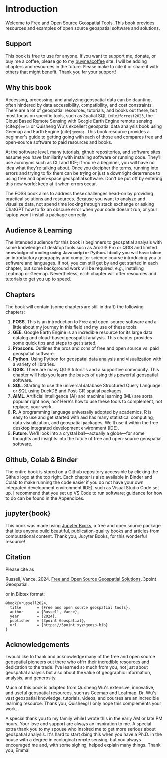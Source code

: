 # Introduction

Welcome to Free and Open Source Geospatial Tools. This book provides resources and examples of open source geospatial software and solutions. 

## Support

This book is free to use for anyone. If you want to support me, donate, or buy me a coffee, please go to my [buymeacoffee](https://www.buymeacoffee.com/3point) site. I will be adding chapters and resources in the future. Please make to cite it or share it with others that might benefit. Thank you for your support!

## Why this book

Accessing, processing, and analyzing geospatial data can be daunting, often hindered by data accessibility, compatibility, and cost constraints. There are a lot of geospatial resources, tutorials, and books out there, but most focus on specific tools, such as Spatial SQL {cite}`forrest2023`, the Cloud Based Remote Sensing with Google Earth Engine remote sensing {cite:p}`eefa` or Quisheng Wu's excellent geospatial data analysis book using Geemap and Earth Engine {cite}`geemap`. This book resource provides a beginner's guide to getting going with each of those and compares free and open-source software to paid resources and books.

At the software level, many tutorials, github repositories, and software sites assume you have familiarity with installing software or running code. They'll use acronyms such as CLI and IDE; if you're a beginner, you will have no idea what they're talking about. Once you decipher the terms, running into errors and trying to fix them can be trying or just a downright deterrence to using free and open-space geospatial software. Don't be put off by entering this new world; keep at it when errors occur.

The FOSS book aims to address these challenges head-on by providing practical solutions and resources. Because you want to analyze and visualize data, not spend time looking through stack exchange or asking ChatGPT how to fix an obscure error when your code doesn't run, or your laptop won't install a package correctly.

## Audience & Learning

The intended audience for this book is beginners to geospatial analysis with some knowledge of desktop tools such as ArcGIS Pro or QGIS and limited knowledge of coding using Javascript or Python. Ideally you will have taken an introductory geography and computer science course introducing you to software and languages. If not, you can still get by and get started in each chapter, but some background work will be required, e.g., installing Leafmap or Geemap. Nevertheless, each chapter will offer resources and tutorials to get you up to speed.

## Chapters

The book will contain (some chapters are still in draft) the following chapters:

1. **FOSS**. This is an introduction to Free and open-source software and a little about my journey in this field and my use of these tools.
2. **GEE**. Google Earth Engine is an incredible resource for its large data catalog and cloud-based geospatial analysis. This chapter provides some quick tips and steps to get started.
3. **Proscons**. Outlines the pros and cons of free and open source vs. paid geospatial software.
4. **Python**. Using Python for geospatial data analysis and visualization with a variety of libraries.
5. **QGIS**. There are many QGIS tutorials and a supportive community. This chapter will help you learn the basics of using this powerful geospatial software.
6. **SQL**. Starting to use the universal database Structured Query Language or SQL using DuckDB and Post-GIS spatial packages.
7. **AIML**. Artificial intelligence (AI) and machine learning (ML) are sorta popular right now, no? Here's how to use these tools to complement, not replace, your work.
8. **R**. A programming language universally adopted by academics, R is easy to use and get started with and has many statistical computing, data visualization, and geospatial packages. We'll use it within the free desktop integrated development environment (IDE).
9. **Future**. We'll look into a crystal ball—actually a globe—for some thoughts and insights into the future of free and open-source geospatial software.

## Github, Colab & Binder

The entire book is stored on a Github repository accessible by clicking the Github logo at the top right. Each chapter is also available in Binder and Colab to make running the code easier if you do not have your own integrated development environment (IDE), such as Visual Studio Code set up. I recommend that you set up VS Code to run software; guidance for how to do can be found in the Appendices.

## jupyter{book}

This book was made using [Jupyter Books](https://jupyterbook.org/), a free and open source package that lets anyone build beautiful, publication-quality books and articles from computational content. Thank you, Jupyter Books, for this wonderful resource!

## Citation
Please cite as

Russell, Vance. 2024. [Free and Open Source Geospatial Solutions](https://3point.xyz/geosp-bib). 3point Geospatial.

or in Bibtex format:

```
@book{vrussell2024,
  title		  = {Free and open source geospatial tools},
  author	  = {Russell, Vance},
  year		  = {2024},
  publisher	  = {3point Geospatial},
  url 		  = {https://3point.xyz/geosp-bib}
}
```

## Acknowledgements

I would like to thank and acknowledge many of the free and open source geospatial pioneers out there who offer their incredible resources and dedication to the trade. I've learned so much from you, not just about geospatial analysis but also about the value of geographic information, analysis, and generosity.

Much of this book is adapted from Quisheng Wu's extensive, innovative, and useful geospatial resources, such as Geemap and Leafmap. Dr. Wu's vast geospatial knowledge, tutorials, videos, and courses are an incredible learning resource. Thank you, Quisheng! I only hope this complements your work.

A special thank you to my family while I wrote this in the early AM or late PM hours. Your love and support are always an inspiration to me. A special extra thank you to my spouse who inspired me to get more serious about geospatial analysis. It's hard to start doing this when you have a Ph.D. in the house with a degree in ecological remote sensing, but you always encouraged me and, with some sighing, helped explain many things. Thank you, Emma!

```{tableofcontents}

```
